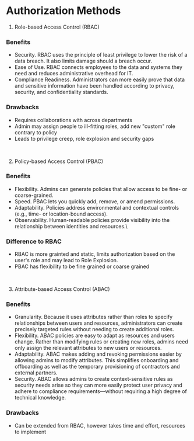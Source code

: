 # Authorization Methods

1. Role-based Access Control (RBAC)

### Benefits

- Security. RBAC uses the principle of least privilege to lower the risk of a data breach. It also limits damage should
  a breach occur.
- Ease of Use. RBAC connects employees to the data and systems they need and reduces administrative overhead for IT.
- Compliance Readiness. Administrators can more easily prove that data and sensitive information have been handled
  according to privacy, security, and confidentiality standards.

### Drawbacks

- Requires collaborations with across departments
- Admin may assign people to ill-fitting roles, add new "custom" role contrary to policy
- Leads to privilege creep, role explosion and security gaps

<br>

2. Policy-based Access Control (PBAC)

### Benefits

- Flexibility. Admins can generate policies that allow access to be fine- or coarse-grained.
- Speed. PBAC lets you quickly add, remove, or amend permissions.
- Adaptability. Policies address environmental and contextual controls (e.g., time- or location-bound access).
- Observability. Human-readable policies provide visibility into the relationship between identities and resources.\


### Difference to RBAC

- RBAC is more grainted and static, limits authorization based on the user's role and may lead to Role Explosion.
- PBAC has flexibility to be fine grained or coarse grained



<br>

3. Attribute-based Access Control (ABAC)

### Benefits

- Granularity. Because it uses attributes rather than roles to specify relationships between users and resources,
  administrators can create precisely targeted rules without needing to create additional roles.
- Flexibility. ABAC policies are easy to adapt as resources and users change. Rather than modifying rules or creating
  new roles, admins need only assign the relevant attributes to new users or resources.
- Adaptability. ABAC makes adding and revoking permissions easier by allowing admins to modify attributes. This
  simplifies onboarding and offboarding as well as the temporary provisioning of contractors and external partners.
- Security. ABAC allows admins to create context-sensitive rules as security needs arise so they can more easily protect
  user privacy and adhere to compliance requirements—without requiring a high degree of technical knowledge.

### Drawbacks

- Can be extended from RBAC, however takes time and effort, resources to implement

<br>
